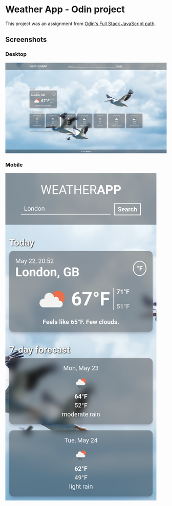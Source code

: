 # Weather App - Odin project

This project was an assignment from [Odin's Full Stack JavaScript path](https://www.theodinproject.com/lessons/node-path-javascript-weather-app).

## Screenshots

### Desktop

![desktop](screenshots/desktop.png)

### Mobile

![mobile-home](screenshots/mobile.png)
